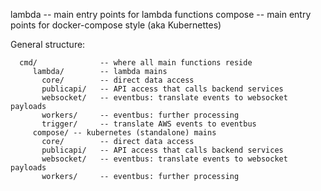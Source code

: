 
lambda -- main entry points for lambda functions
compose -- main entry points for docker-compose style (aka Kubernettes)


General structure:

```
  cmd/              -- where all main functions reside
     lambda/        -- lambda mains
       core/        -- direct data access
       publicapi/   -- API access that calls backend services
       websocket/   -- eventbus: translate events to websocket payloads
       workers/     -- eventbus: further processing
       trigger/     -- translate AWS events to eventbus
     compose/ -- kubernetes (standalone) mains
       core/        -- direct data access
       publicapi/   -- API access that calls backend services
       websocket/   -- eventbus: translate events to websocket payloads
       workers/     -- eventbus: further processing
```
